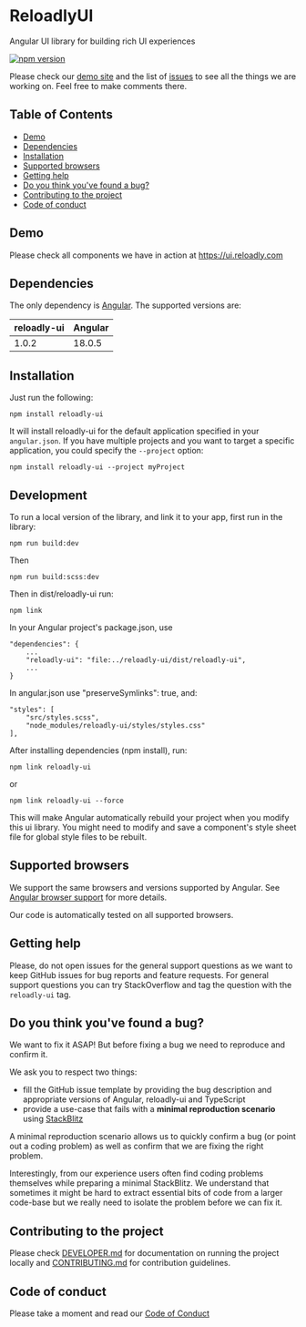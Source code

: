 # ReloadlyUI

Angular UI library for building rich UI experiences

[![npm version](https://badge.fury.io/js/reloadly-ui.svg)](https://badge.fury.io/js/reloadly-ui)

Please check our [demo site](https://ui.reloadly.com) and the list of
[issues](https://github.com/reloadly/reloadly-ui/issues) to see all the things we are working on. Feel free to make comments there.

## Table of Contents

- [Demo](#demo)
- [Dependencies](#dependencies)
- [Installation](#installation)
- [Supported browsers](#supported-browsers)
- [Getting help](#getting-help)
- [Do you think you've found a bug?](#you-think-youve-found-a-bug)
- [Contributing to the project](#contributing-to-the-project)
- [Code of conduct](#code-of-conduct)

## Demo

Please check all components we have in action at https://ui.reloadly.com

## Dependencies

The only dependency is [Angular](https://angular.io).
The supported versions are:

| reloadly-ui  | Angular |
| ------------ | ------- |
| 1.0.2        | 18.0.5  |

## Installation

Just run the following:

```shell
npm install reloadly-ui
```

It will install reloadly-ui for the default application specified in your `angular.json`.
If you have multiple projects and you want to target a specific application, you could specify the `--project` option:

```shell
npm install reloadly-ui --project myProject
```

## Development
To run a local version of the library, and link it to your app, first run in the library:

```shell
npm run build:dev
```
Then
```shell
npm run build:scss:dev
```
Then in dist/reloadly-ui run:
```shell
npm link
```
In your Angular project's package.json, use
```shell
"dependencies": {
    ...
    "reloadly-ui": "file:../reloadly-ui/dist/reloadly-ui",
    ...
}
```

In angular.json use "preserveSymlinks": true, and:
```shell
"styles": [
    "src/styles.scss",
    "node_modules/reloadly-ui/styles/styles.css"
],
```

After installing dependencies (npm install), run:
```shell
npm link reloadly-ui
```
or
```shell
npm link reloadly-ui --force
```
This will make Angular automatically rebuild your project when you modify this ui library. You might need to modify and save a component's style sheet file for global style files to be rebuilt.

## Supported browsers

We support the same browsers and versions supported by Angular. See [Angular browser support](https://angular.io/guide/browser-support) for more details.

Our code is automatically tested on all supported browsers.

## Getting help

Please, do not open issues for the general support questions as we want to keep GitHub issues for bug reports and feature requests. For general support questions you can try StackOverflow and tag the question with the `reloadly-ui` tag.

## Do you think you've found a bug?

We want to fix it ASAP! But before fixing a bug we need to reproduce and confirm it.

We ask you to respect two things:

- fill the GitHub issue template by providing the bug description and appropriate versions of Angular, reloadly-ui and TypeScript
- provide a use-case that fails with a **minimal reproduction scenario** using [StackBlitz](https://stackblitz.com)

A minimal reproduction scenario allows us to quickly confirm a bug (or point out a coding problem) as well as confirm that we are fixing the right problem.

Interestingly, from our experience users often find coding problems themselves while preparing a minimal StackBlitz. We understand that sometimes it might be hard to extract essential bits of code from a larger code-base but we really need to isolate the problem before we can fix it.

## Contributing to the project

Please check [DEVELOPER.md](DEVELOPER.md) for documentation on running the project locally and [CONTRIBUTING.md](CONTRIBUTING.md) for contribution guidelines.

## Code of conduct

Please take a moment and read our [Code of Conduct](CODE_OF_CONDUCT.md)
